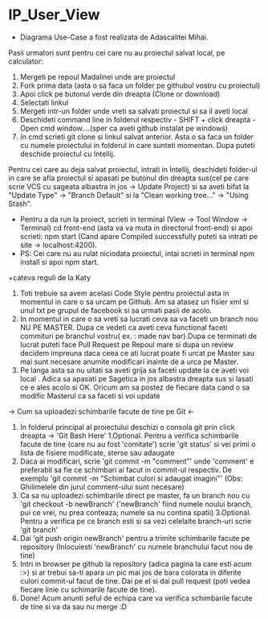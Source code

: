 # IP_User_View

* Diagrama Use-Case a fost realizata de Adascalitei Mihai.

Pasii urmatori sunt pentru cei care nu au proiectul salvat local, pe calculator:

1. Mergeti pe repoul Madalinei unde are proiectul
2. Fork prima data (asta o sa faca un folder pe githubul vostru cu proiectul)
3. Apoi click pe butonul verde din dreapta (Clone or download)
4. Selectati linkul
5. Mergeti intr-un folder unde vreti sa salvati proiectul si sa il aveti local
6. Deschideti command line in folderul respectiv - SHIFT + click dreapta - Open cmd window....(sper ca aveti github instalat pe windows)
7. In cmd scrieti git clone si linkul salvat anterior. Asta o sa faca un folder cu numele proiectului in folderul in care sunteti momentan. Dupa puteti deschide proiectul cu Intellij.

Pentru cei care au deja salvat proiectul, intrati in Intellij, deschideti folder-ul in care se afla proiectul si apasati pe butonul din dreapta sus(cel pe care scrie VCS cu sageata albastra in jos -> Update Project) si sa aveti bifat la "Update Type" -> "Branch Default" si la "Clean working tree..." -> "Using Stash".

* Pentru a da run la proiect, scrieti in terminal (View -> Tool Window -> Terminal) cd front-end (asta va va muta in directorul front-end) si apoi scrieti: npm start (Cand apare Compiled successfully puteti sa intrati pe site -> localhost:4200). 
* PS: Cei care nu au rulat niciodata proiectul, intai scrieti in terminal npm install si apoi npm start.

+cateva reguli de la Katy

1. Toti trebuie sa avem acelasi Code Style pentru proiectul asta in momentul in care o sa urcam pe Github. Am sa atasez un fisier xml si unul txt pe grupul de facebook si sa urmati pasii de acolo.
2. In momentul in care o sa vreti sa lucrati ceva sa va faceti un branch nou NU PE MASTER. Dupa ce vedeti ca aveti ceva functional faceti commituri pe branchul vostru( ex. : made nav bar).Dupa ce terminati de lucrat puteti face Pull Request pe Repoul mare si dupa un review decidem impreuna daca ceea ce ati lucrat poate fi urcat pe Master sau mai sunt necesare anumite modificari inainte de a urca pe Master.
3. Pe langa asta sa nu uitati sa aveti grija sa faceti update la ce aveti voi local . Adica sa apasati pe Sagetica in jos albastra dreapta sus si lasati ce e ales acolo si OK. Oricum am sa postez de fiecare data cand o sa modific Masterul ca sa faceti si voi update

 -> Cum sa uploadezi schimbarile facute de tine pe Git <-
 1. In folderul principal al proiectului deschizi o consola git prin click dreapta -> 'Git Bash Here'
 1.Optional. Pentru a verifica schimbarile facute de tine (care nu au fost 'comitate') scrie 'git status' si vei primi o lista de fisiere modificate, sterse sau adaugate
 2. Daca ai modificari, scrie 'git commit -m "comment"' unde 'comment' e preferabil sa fie ce schimbari ai facut in commit-ul respectiv. De exemplu 'git commit -m "Schimbat culori si adaugat imagini"' (Obs: Ghilimelele din jurul comment-ului sunt necesare)
 3. Ca sa nu uploadezi schimbarile direct pe master, fa un branch nou cu 'git checkout -b newBranch' ('newBranch' fiind numele noului branch, pui ce vrei, nu prea conteaza; numele sa nu contina spatii)
 3.Optional. Pentru a verifica pe ce branch esti si sa vezi celelalte branch-uri scrie 'git branch'
 4. Dai 'git push origin newBranch' pentru a trimite schimbarile facute pe repository (Inlocuiesti 'newBranch' cu numele branchului facut nou de tine)
 5. Intri in browser pe github la repository (adica pagina la care esti acum :>) si ar trebui sa-ti apara un pic mai jos de bara colorata in diferite culori commit-ul facut de tine. Dai pe el si dai pull request (poti vedea fiecare linie cu schimarile facute de tine).
 6. Done! Acum anunti seful de echipa care va verifica schimbarile facute de tine si va da sau nu merge :D
